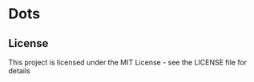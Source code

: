 # Dots

## License

This project is licensed under the MIT License - see the LICENSE file for details
